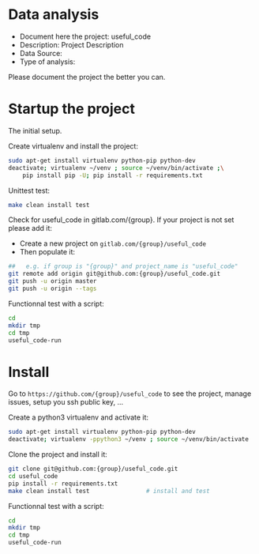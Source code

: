 # Data analysis
- Document here the project: useful_code
- Description: Project Description
- Data Source:
- Type of analysis:

Please document the project the better you can.

# Startup the project

The initial setup.

Create virtualenv and install the project:
```bash
sudo apt-get install virtualenv python-pip python-dev
deactivate; virtualenv ~/venv ; source ~/venv/bin/activate ;\
    pip install pip -U; pip install -r requirements.txt
```

Unittest test:
```bash
make clean install test
```

Check for useful_code in gitlab.com/{group}.
If your project is not set please add it:

- Create a new project on `gitlab.com/{group}/useful_code`
- Then populate it:

```bash
##   e.g. if group is "{group}" and project_name is "useful_code"
git remote add origin git@github.com:{group}/useful_code.git
git push -u origin master
git push -u origin --tags
```

Functionnal test with a script:

```bash
cd
mkdir tmp
cd tmp
useful_code-run
```

# Install

Go to `https://github.com/{group}/useful_code` to see the project, manage issues,
setup you ssh public key, ...

Create a python3 virtualenv and activate it:

```bash
sudo apt-get install virtualenv python-pip python-dev
deactivate; virtualenv -ppython3 ~/venv ; source ~/venv/bin/activate
```

Clone the project and install it:

```bash
git clone git@github.com:{group}/useful_code.git
cd useful_code
pip install -r requirements.txt
make clean install test                # install and test
```
Functionnal test with a script:

```bash
cd
mkdir tmp
cd tmp
useful_code-run
```
